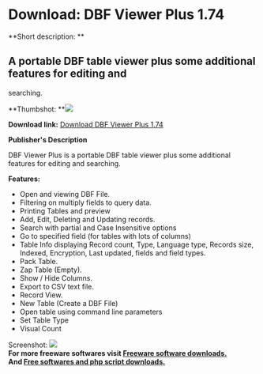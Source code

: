 # Download: DBF Viewer Plus 1.74

**Short description: **

## A portable DBF table viewer plus some additional features for editing and
searching.

  
**Thumbshot: **![](http://www.freewarefiles.com/screenshot/dbfviewerplus_md.jpg)   
  
**Download link:** [Download DBF Viewer Plus 1.74](http://freesoftwares.boysofts.com/DBF-Viewer-Plus_program_27261.html)  
  

**Publisher's Description**  
  

DBF Viewer Plus is a portable DBF table viewer plus some additional features
for editing and searching.

**Features:**

  * Open and viewing DBF File. 
  * Filtering on multiply fields to query data. 
  * Printing Tables and preview 
  * Add, Edit, Deleting and Updating records. 
  * Search with partial and Case Insensitive options 
  * Go to specified field (for tables with lots of columns) 
  * Table Info displaying Record count, Type, Language type, Records size, Indexed, Encryption, Last updated, fields and field types. 
  * Pack Table. 
  * Zap Table (Empty). 
  * Show / Hide Columns. 
  * Export to CSV text file. 
  * Record View. 
  * New Table (Create a DBF File) 
  * Open table using command line parameters 
  * Set Table Type 
  * Visual Count 

  
  
Screenshot: ![](http://www.freewarefiles.com/screenshot/dbfviewerplus.jpg)  
**For more freeware softwares visit [Freeware software downloads.](http://freesoftwares.boysofts.com/)**   
**And [Free softwares and php script downloads.](http://www.boysofts.com/)**


